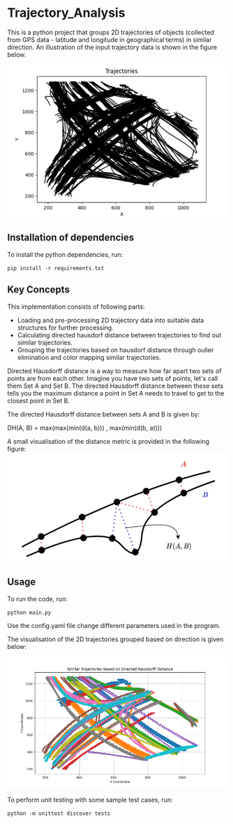 # Trajectory_Analysis
This is a python project that groups 2D trajectories of objects (collected from GPS data - latitude and longitude in geographical terms) in similar direction. An illustration of the input trajectory data is shown in the figure below.

![Project Screenshot](docs/Trajectory_data.png)

## Installation of dependencies

To install the python dependencies, run:

```shell
pip install -r requirements.txt
```


## Key Concepts

This implementation consists of following parts:
- Loading and pre-processing 2D trajectory data into suitable data structures for further processing.
- Calculating directed hausdorf distance between trajectories to find out similar trajectories.
- Grouping the trajectories based on hausdorf distance through oulier elimination and color mapping similar trajectories.

Directed Hausdorff distance is a way to measure how far apart two sets of points are from each other. Imagine you have two sets of points, let's call them Set A and Set B. The directed Hausdorff distance between these sets tells you the maximum distance a point in Set A needs to travel to get to the closest point in Set B.

The directed Hausdorff distance between sets A and B is given by:

DH(A, B) = max(max(min(d(a, b))) , max(min(d(b, a))))

A small visualisation of the distance metric is provided in the following figure:
![Project Screenshot](docs/Hausdorf_distance_visualisation.jpg)

## Usage

To run the code, run:

```shell
python main.py
```
Use the config.yaml file change different parameters used in the program.

The visualisation of the 2D trajectories grouped based on direction is given below:

![Project Screenshot](output/Grouped_Trajectories.png)

To perform unit testing with some sample test cases, run:
```shell
python -m unittest discover tests
```





